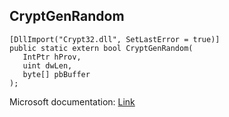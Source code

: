 ## CryptGenRandom

```
[DllImport("Crypt32.dll", SetLastError = true)]
public static extern bool CryptGenRandom(
   IntPtr hProv,
   uint dwLen,
   byte[] pbBuffer
);
```

Microsoft documentation: [Link](https://docs.microsoft.com/en-us/windows/win32/api/wincrypt/nf-wincrypt-cryptgenrandom)
